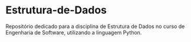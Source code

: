 # Estrutura-de-Dados
Repositório dedicado para a disciplina de Estrutura de Dados no curso de Engenharia de Software, utilizando a linguagem Python.
